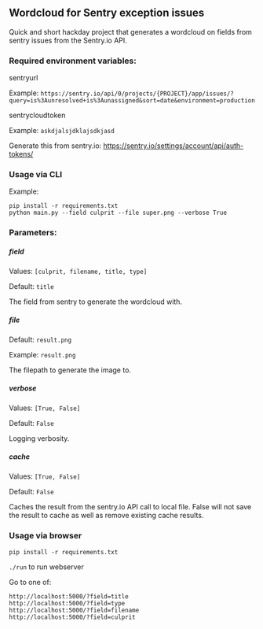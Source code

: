 ## Wordcloud for Sentry exception issues
Quick and short hackday project that generates a wordcloud on fields from sentry issues from the Sentry.io API.

### Required environment variables:
sentryurl

Example: `https://sentry.io/api/0/projects/{PROJECT}/app/issues/?query=is%3Aunresolved+is%3Aunassigned&sort=date&environment=production`

sentrycloudtoken

Example: `askdjalsjdklajsdkjasd`

Generate this from sentry.io: https://sentry.io/settings/account/api/auth-tokens/

### Usage via CLI
Example:
```
pip install -r requirements.txt
python main.py --field culprit --file super.png --verbose True
```
### Parameters:
##### field
Values: `[culprit, filename, title, type]`

Default: `title`

The field from sentry to generate the wordcloud with.


##### file
Default: `result.png`

Example: `result.png`

The filepath to generate the image to.


##### verbose
Values: `[True, False]`

Default: `False`

Logging verbosity.


##### cache
Values: `[True, False]`

Default: `False`

Caches the result from the sentry.io API call to local file. False will not save the result to cache as well as remove
existing cache results.

### Usage via browser
`pip install -r requirements.txt`

`./run` to run webserver

Go to one of:
```
http://localhost:5000/?field=title
http://localhost:5000/?field=type
http://localhost:5000/?field=filename
http://localhost:5000/?field=culprit
```
